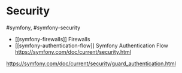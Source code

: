 # Security
#symfony, #symfony-security


- [[symfony-firewalls]] Firewalls
- [[symfony-authentication-flow]] Symfony Authentication Flow
https://symfony.com/doc/current/security.html

https://symfony.com/doc/current/security/guard_authentication.html